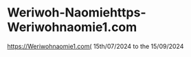 # Weriwoh-Naomiehttps-Weriwohnaomie1.com
https://Weriwohnaomie1.com( 15th/07/2024 to the 15/09/2024
